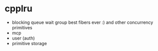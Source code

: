 # cpplru


- blocking queue wait group best fibers ever :)  and other concurrency primitives
- mcp
- user (auth)
- primitive storage